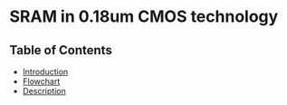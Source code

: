 # SRAM in 0.18um CMOS technology

## Table of Contents
- [Introduction](Introduction)
- [Flowchart](Flowchart)
- [Description](Description)

